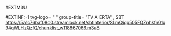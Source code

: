 #EXTM3U 

#EXTINF:-1 tvg-logo= " " group-title= "TV A ERTA" , SBT
https://5a1c76baf08c0.streamlock.net/sbtinterior/SLmOiqg505FQZnhkfn01x94qWLHzQzfQ/chunklist_w118867066.m3u8 

